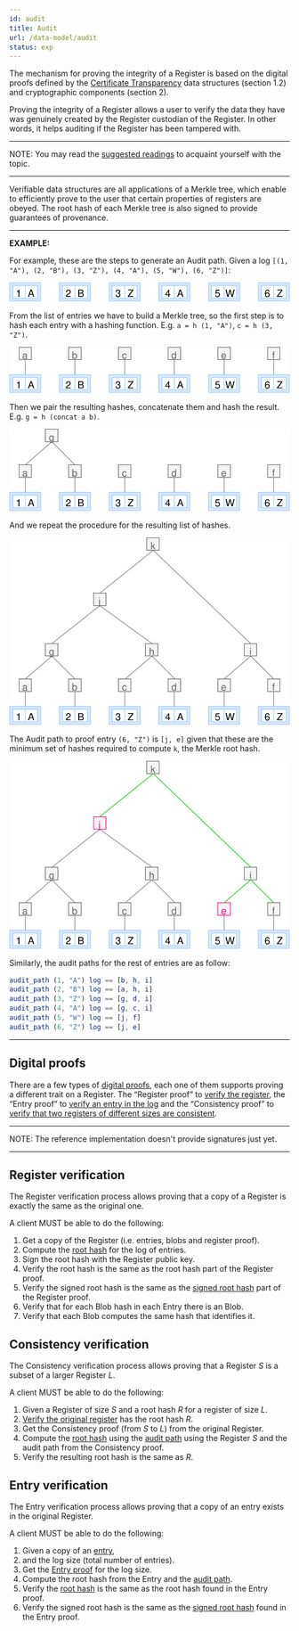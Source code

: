 ```yaml
---
id: audit
title: Audit
url: /data-model/audit
status: exp
---
```


The mechanism for proving the integrity of a Register is based on the digital
proofs defined by the [Certificate Transparency](@rfc6962) data structures
(section 1.2) and cryptographic components (section 2).

Proving the integrity of a Register allows a user to verify the data they have
was genuinely created by the Register custodian of the Register. In other
words, it helps auditing if the Register has been tampered with.

***
NOTE: You may read the [suggested readings](/introduction#suggested-readings)
to acquaint yourself with the topic.
***

Verifiable data structures are all applications of a Merkle tree, which enable
to efficiently prove to the user that certain properties of registers are
obeyed. The root hash of each Merkle tree is also signed to provide guarantees
of provenance.

***
**EXAMPLE:**

For example, these are the steps to generate an Audit path.
Given a log `[(1, "A"), (2, "B"), (3, "Z"), (4, "A"), (5, "W"), (6, "Z")]`:

![](entry-proof-1.svg)

From the list of entries we have to build a Merkle tree, so the first step is
to hash each entry with a hashing function. E.g. `a = h (1, "A")`, `c = h (3, "Z")`.

![](entry-proof-2.svg)

Then we pair the resulting hashes, concatenate them and hash the result. E.g.
`g = h (concat a b)`.

![](entry-proof-3.svg)

And we repeat the procedure for the resulting list of hashes.

![](entry-proof-4.svg)

The Audit path to proof entry `(6, "Z")` is `[j, e]` given that these are the
minimum set of hashes required to compute `k`, the Merkle root hash.

![](entry-proof-5.svg)

Similarly, the audit paths for the rest of entries are as follow:

```elm
audit_path (1, "A") log == [b, h, i]
audit_path (2, "B") log == [a, h, i]
audit_path (3, "Z") log == [g, d, i]
audit_path (4, "A") log == [g, c, i]
audit_path (5, "W") log == [j, f]
audit_path (6, "Z") log == [j, e]
```

***


## Digital proofs

There are a few types of [digital proofs](/glossary/digital-proof), each one
of them supports proving a different trait on a Register. The “Register proof”
to [verify the register](#register-verification), the “Entry proof” to [verify
an entry in the log](#entry-verification) and the “Consistency proof” to [verify
that two registers of different sizes are consistent](#consistency-verification).


***
NOTE: The reference implementation doesn't provide signatures just yet.
***

## Register verification

The Register verification process allows proving that a copy of a Register is
exactly the same as the original one.

A client MUST be able to do the following:

1. Get a copy of the Register (i.e. entries, blobs and register proof).
2. Compute the [root hash](/glossary/digital-proof#root-hash) for the log of entries.
3. Sign the root hash with the Register public key.
4. Verify the root hash is the same as the root hash part of the Register
   proof.
5. Verify the signed root hash is the same as the [signed root
   hash](#signed-tree-head) part of the Register proof.
6. Verify that for each Blob hash in each Entry there is an Blob.
7. Verify that each Blob computes the same hash that identifies it.


## Consistency verification

The Consistency verification process allows proving that a Register _S_ is a
subset of a larger Register _L_.

A client MUST be able to do the following:

1. Given a Register of size _S_ and a root hash _R_ for a register of size _L_.
2. [Verify the original register](#register-verification) has the root hash _R_.
3. Get the Consistency proof (from _S_ to _L_) from the original Register.
4. Compute the [root hash](/glossary/digital-proof#root-hash) using the [audit path](/glossary/digital-proof#audit-path)
   using the Register _S_ and the audit path from the Consistency proof.
5. Verify the resulting root hash is the same as _R_.


## Entry verification

The Entry verification process allows proving that a copy of an entry exists in
the original Register.

A client MUST be able to do the following:

1. Given a copy of an [entry](/glossary/entry),
2. and the log size (total number of entries).
3. Get the [Entry proof](/glossary/digital-proof#entry-proof) for the log size.
4. Compute the root hash from the Entry and the [audit path](/glossary/digital-proof#audit-path).
5. Verify the [root hash](/glossary/digital-proof#root-hash) is the same as the root hash found in the Entry proof.
6. Verify the signed root hash is the same as the [signed root
   hash](/glossary/digital-proof#signed-tree-head) found in the Entry proof.
